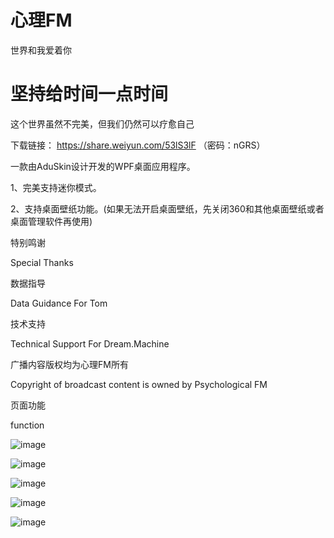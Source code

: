 # 心理FM
世界和我爱着你

# 坚持给时间一点时间
这个世界虽然不完美，但我们仍然可以疗愈自己

下载链接： https://share.weiyun.com/53lS3lF （密码：nGRS）

一款由AduSkin设计开发的WPF桌面应用程序。

1、完美支持迷你模式。

2、支持桌面壁纸功能。(如果无法开启桌面壁纸，先关闭360和其他桌面壁纸或者桌面管理软件再使用)

特别鸣谢

Special Thanks

数据指导

Data Guidance For Tom

技术支持

Technical Support For Dream.Machine

广播内容版权均为心理FM所有

Copyright of broadcast content is owned by Psychological FM

页面功能

function

![image](https://github.com/Hero3821/Shadow-FM/blob/master/ScreenShot/Shadow%20(1).png)

![image](https://github.com/Hero3821/Shadow-FM/blob/master/ScreenShot/Shadow%20(2).png)

![image](https://github.com/Hero3821/Shadow-FM/blob/master/ScreenShot/Shadow%20(3).png)

![image](https://github.com/Hero3821/Shadow-FM/blob/master/ScreenShot/Shadow%20(4).png)

![image](https://github.com/Hero3821/Shadow-FM/blob/master/ScreenShot/Shadow%20(5).png)

